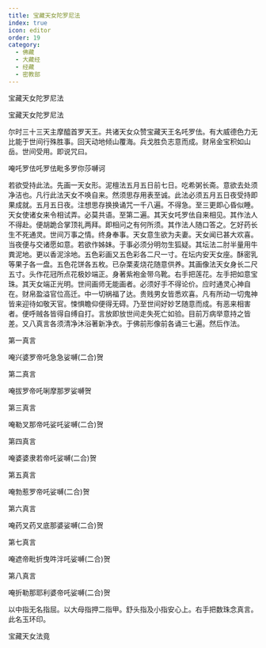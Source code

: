 ```yaml
---
title: 宝藏天女陀罗尼法
index: true
icon: editor
order: 19
category:
  - 佛藏
  - 大藏经
  - 经藏
  - 密教部
---
```


  宝藏天女陀罗尼法  

宝藏天女陀罗尼法  

尔时三十三天主摩醯首罗天王。共诸天女众赞宝藏天王名吒罗佉。有大威德色力无比能于世间行殊胜事。回天动地倾山覆海。兵戈胜负志意而成。财帛金宝积如山岳。世间受用。即说咒曰。  

唵吒罗佉吒罗佉毗多罗你莎嚩诃  

若欲受持此法。先画一天女形。泥檀法五月五日前七日。吃希粥长斋。意欲去处须净洁也。凡行此法天女不唤自来。然须思存用表至诚。此法必须五月五日夜受持即果成就。五月五日夜。注想思存换换诵咒一千八遍。不得急。至三更即心昏似睡。天女使诸女来令相试弄。必莫共语。至第二遍。其天女吒罗佉自来相见。其作法人不得赴。便胡跪合掌顶礼两拜。即相问之有何所须。其作法人随口答之。乞好药长生不死通灵。世间万事之情。终身奉事。天女意生欲为夫妻。天女闻已甚大欢喜。当夜便与交诸愿如意。若欲作姊妹。于事必须分明勿生狐疑。其坛法二肘半量用牛粪泥地。更以香泥涂地。五色彩画又五色彩各二尺一寸。在坛内安天女座。酥密乳等果子各一盘。五色花饼各五枚。已杂栗麦烧花随意供养。其画像法天女身长二尺五寸。头作花冠所点花极妙端正。身著紫袍金带乌靴。右手把莲花。左手把如意宝珠。其天女端正光明。世间画师无能画者。必须好手不得论价。应时通灵心神自在。财帛盈溢官位高迁。中一切祸福了达。贵贱男女皆悉欢喜。凡有所动一切鬼神皆来迎待如敬天官。悚惧瞻仰便得无碍。乃至世间好妙艺随意而成。有恶来相害者。便呼贼各皆得自缚自打。言放即放世间走失死亡如验。目前万病举意持之皆差。又八真言各须清净沐浴著新净衣。于佛前形像前各诵三七遍。然后作法。  

第一真言  

唵兴婆罗帝吒急急娑嚩(二合)贺  

第二真言  

唵拔罗帝吒唎摩那罗娑嚩贺  

第三真言  

唵勒叉那帝吒娑吒娑嚩(二合)贺  

第四真言  

唵婆婆隶若帝吒娑嚩(二合)贺  

第五真言  

唵勃惹罗帝吒娑嚩(二合)贺  

第六真言  

唵药叉药叉底那婆娑嚩(二合)贺  

第七真言  

唵遮帝毗折曳吽泮吒娑嚩(二合)贺  

第八真言  

唵折勒那耶利婆帝吒娑嚩(二合)贺  

以中指无名指屈。以大母指押二指甲。舒头指及小指安心上。右手把数珠念真言。此名玉环印。  

宝藏天女法竟  
